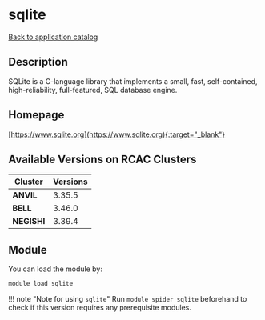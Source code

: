 # sqlite

[Back to application catalog](../app_catalog.md)

## Description

SQLite is a C-language library that implements a small, fast, self-contained, high-reliability, full-featured, SQL database engine.

## Homepage

[https://www.sqlite.org](https://www.sqlite.org){:target="_blank"}

## Available Versions on RCAC Clusters

|Cluster|Versions|
|---|---|
**ANVIL**|3.35.5
**BELL**|3.46.0
**NEGISHI**|3.39.4

## Module

You can load the module by:

```bash
module load sqlite
```

!!! note "Note for using `sqlite`"
    Run `module spider sqlite` beforehand to check if this version requires any prerequisite modules.
